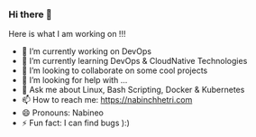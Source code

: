 ### Hi there 👋



Here is what I am working on !!!
- 🔭 I’m currently working on DevOps 
- 🌱 I’m currently learning DevOps & CloudNative Technologies
- 👯 I’m looking to collaborate on some cool projects
- 🤔 I’m looking for help with ...
- 💬 Ask me about Linux, Bash Scripting, Docker & Kubernetes
- 📫 How to reach me: https://nabinchhetri.com
- 😄 Pronouns: Nabineo
- ⚡ Fun fact: I can find bugs ):)
